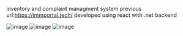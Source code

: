 inventory and complaint managment system previous url:https://immportal.tech/ developed using react with .net backend

![image](https://github.com/SaadHassanSyed/property-management/assets/10111894/2c4362bb-ede1-45f5-82f4-947548ba795f)
![image](https://github.com/SaadHassanSyed/property-management/assets/10111894/f416328b-8b0d-49e1-a05f-df8eac960031)
![image](https://github.com/SaadHassanSyed/property-management/assets/10111894/3549f4a4-df20-4e59-a65a-27d0c3914eb2)

